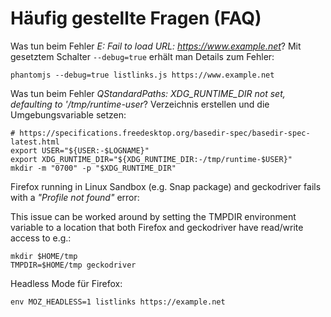 # Häufig gestellte Fragen (FAQ)

Was tun beim Fehler *E: Fail to load URL: https://www.example.net*?
Mit gesetztem Schalter `--debug=true` erhält man Details zum Fehler:

	phantomjs --debug=true listlinks.js https://www.example.net

Was tun beim Fehler *QStandardPaths: XDG_RUNTIME_DIR not set, defaulting to '/tmp/runtime-user*?
Verzeichnis erstellen und die Umgebungsvariable setzen:

	# https://specifications.freedesktop.org/basedir-spec/basedir-spec-latest.html
	export USER="${USER:-$LOGNAME}"
	export XDG_RUNTIME_DIR="${XDG_RUNTIME_DIR:-/tmp/runtime-$USER}"
	mkdir -m "0700" -p "$XDG_RUNTIME_DIR"

Firefox running in Linux Sandbox (e.g. Snap package) and geckodriver fails with
a *"Profile not found"* error:

This issue can be worked around by setting the TMPDIR environment
variable to a location that both Firefox and geckodriver have
read/write access to e.g.:

	mkdir $HOME/tmp
	TMPDIR=$HOME/tmp geckodriver

Headless Mode für Firefox:

	env MOZ_HEADLESS=1 listlinks https://example.net

